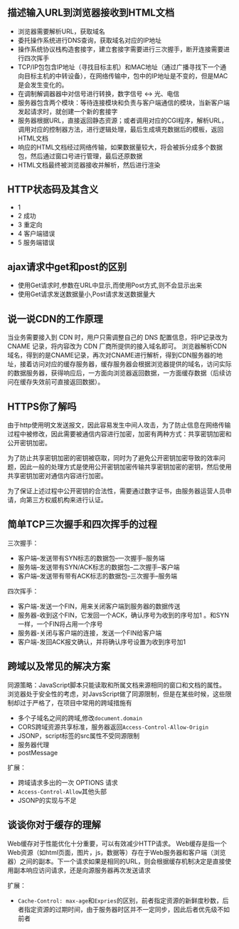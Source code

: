 

## 描述输入URL到浏览器接收到HTML文档
* 浏览器需要解析URL，获取域名
* 委托操作系统进行DNS查询，获取域名对应的IP地址
* 操作系统协议栈构造套接字，建立套接字需要进行三次握手，断开连接需要进行四次挥手
* TCP/IP包包含IP地址（寻找目标主机）和MAC地址（通过广播寻找下一个通向目标主机的中转设备），在网络传输中，包中的IP地址是不变的，但是MAC是会发生变化的。
* 在调制解调器器中对信号进行转换，数字信号 <-> 光、电信
* 服务器包含两个模块：等待连接模块和负责与客户端通信的模块，当新客户端发起请求时，就创建一个新的套接字
* 服务器根据URL，直接返回静态资源；或者调用对应的CGI程序，解析URL，调用对应的控制器方法，进行逻辑处理，最后生成填充数据后的模板，返回HTML文档
* 响应的HTML文档经过网络传输，如果数据量较大，将会被拆分成多个数据包，然后通过窗口号进行管理，最后还原数据
* HTML文档最终被浏览器接收并解析，然后进行渲染


## HTTP状态码及其含义
* 1
* 2 成功
* 3 重定向
* 4 客户端错误
* 5 服务端错误

## ajax请求中get和post的区别
* 使用Get请求时,参数在URL中显示,而使用Post方式,则不会显示出来
* 使用Get请求发送数据量小,Post请求发送数据量大


## 说一说CDN的工作原理
当业务需要接入到 CDN 时，用户只需调整自己的 DNS 配置信息，将IP记录改为 CNAME 记录，将内容改为 CDN 厂商所提供的接入域名即可。
浏览器解析CDN域名，得到的是CNAME记录，再次对CNAME进行解析，得到CDN服务器的地址，接着访问对应的缓存服务器，缓存服务器会根据浏览器提供的域名，访问实际的数据服务器，获得响应后，一方面向浏览器返回数据，一方面缓存数据（后续访问在缓存失效前可直接返回数据）。

## HTTPS你了解吗
由于http使用明文发送报文，因此容易发生中间人攻击，为了防止信息在网络传输过程中被修改，因此需要被通信内容进行加密，加密有两种方式：共享密钥加密和公开密钥加密。

为了防止共享密钥加密的密钥被窃取，同时为了避免公开密钥加密导致的效率问题，因此一般的处理方式是使用公开密钥加密传输共享密钥加密的密钥，然后使用共享密钥加密对通信内容进行加密。

为了保证上述过程中公开密钥的合法性，需要通过数字证书，由服务器运营人员申请，向第三方权威机构来进行认证。

## 简单TCP三次握手和四次挥手的过程
三次握手：
* 客户端–发送带有SYN标志的数据包–一次握手–服务端
* 服务端–发送带有SYN/ACK标志的数据包–二次握手–客户端
* 客户端–发送带有带有ACK标志的数据包–三次握手–服务端

四次挥手：
* 客户端-发送一个FIN，用来关闭客户端到服务器的数据传送
* 服务器-收到这个FIN，它发回一个ACK，确认序号为收到的序号加1 。和SYN一样，一个FIN将占用一个序号
* 服务器-关闭与客户端的连接，发送一个FIN给客户端
* 客户端-发回ACK报文确认，并将确认序号设置为收到序号加1

## 跨域以及常见的解决方案
同源策略：JavaScript脚本只能读取和所属文档来源相同的窗口和文档的属性。
浏览器处于安全性的考虑，对JavsScript做了同源限制，但是在某些时候，这些限制却过于严格了，在项目中常用的跨域措施有
* 多个子域名之间的跨域,修改`document.domain`
* CORS跨域资源共享标准，服务器返回`Access-Control-Allow-Origin`
* JSONP，script标签的src属性不受同源限制
* 服务器代理
* postMessage

扩展：
* 跨域请求多出的一次 OPTIONS 请求
* `Access-Control-Allow`其他头部
* JSONP的实现与不足


## 谈谈你对于缓存的理解
Web缓存对于性能优化十分重要，可以有效减少HTTP请求。
Web缓存是指一个Web资源（如html页面，图片，js，数据等）存在于Web服务器和客户端（浏览器）之间的副本。下一个请求如果是相同的URL，则会根据缓存机制决定是直接使用副本响应访问请求，还是向源服务器再次发送请求

扩展：
* `Cache-Control: max-age`和`Expries`的区别，前者指定资源的新鲜度秒数，后者指定资源的过期时间，由于服务器时区并不一定同步，因此后者优先级不如前者
